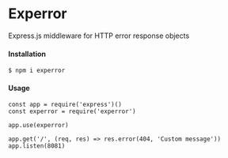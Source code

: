 # Experror
Express.js middleware for HTTP error response objects

#### Installation
```
$ npm i experror
```

#### Usage
```
const app = require('express')()
const experror = require('experror')

app.use(experror)

app.get('/', (req, res) => res.error(404, 'Custom message'))
app.listen(8081)
```